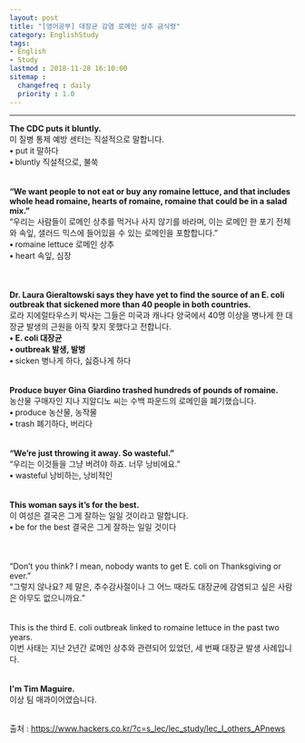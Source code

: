```yaml
---
layout: post
title: "[영어공부] 대장균 감염 로메인 상추 금식령"
category: EnglishStudy
tags:
- English
- Study
lastmod : 2018-11-28 16:10:00
sitemap :
  changefreq : daily
  priority : 1.0
---
```


***

<!--미리보기-->
<span class="style1"><strong>The  CDC puts it bluntly.<br>
</strong></span><span class="style12">미 질병 통제  예방 센터는 직설적으로 말합니다.</span><br>
<span class="style15"><strong class="style15">•</strong> put it  말하다<br>
<strong class="style15">• </strong>bluntly  직설적으로, 불쑥 </span><br>
<span class="style1"><strong><br></strong></span><br><span class="style1"><strong>“We  want people to not eat or buy any romaine lettuce, and that includes whole head  romaine, hearts of romaine, romaine that could be in a salad mix.”<br>
  </strong></span><span class="style12">“우리는 사람들이 로메인 상추를 먹거나 사지 않기를 바라며, 이는  로메인 한 포기 전체와 속잎, 샐러드 믹스에 들어있을 수 있는 로메인을 포함합니다.”</span><span class="style9"><br>
  </span><span class="style15"><strong class="style15">• </strong>romaine  lettuce 로메인 상추<br>
  <strong class="style15">•</strong> heart 속잎, 심장<br>
</span><br>
<span class="style1"><strong><br></strong></span><br><span class="style1"><strong>Dr.  Laura Gieraltowski says they have yet to find the source of an E. coli outbreak  that sickened more than 40 people in both countries.<br>
  </strong></span><span class="style12">로라 지에럴타우스키  박사는 그들은 미국과 캐나다 양국에서 40명 이상을 병나게 한 대장균 발생의 근원을 아직 찾지 못했다고  전합니다.</span><span class="style15"><br>
  <strong class="style15"><strong class="style15">• </strong>E.  coli 대장균<br>
  <strong class="style15">•</strong> outbreak  발생, 발병</strong></span><span class="style15"><br>
  <strong class="style15">• </strong>sicken  병나게 하다, 싫증나게  하다</span><br>
<span class="style1"><strong><br></strong></span><br><span class="style1"><strong>Produce  buyer Gina Giardino trashed hundreds of pounds of romaine.<br>
  </strong></span><span class="style12">농산물 구매자인  지나 지알디노 씨는 수백 파운드의 로메인을 폐기했습니다.</span><span class="style9"><br>
  </span><span class="style15"><strong class="style15">• </strong>produce  농산물, 농작물</span><br>
  <span class="style15"><strong class="style15">•</strong> trash 폐기하다, 버리다</span><br>
<span class="style1"><strong><br></strong></span><br><span class="style1"><strong>“We’re  just throwing it away. So wasteful.”<br>
  </strong></span><span class="style12">“우리는 이것들을 그냥 버려야  하죠. 너무 낭비에요.”</span><span class="style9"><br>
</span><span class="style15"><strong class="style15">•</strong> wasteful  낭비하는, 낭비적인</span><br>
<span class="style1"><strong><br></strong></span><br><span class="style1"><strong>This  woman says it’s for the best.<br>
  </strong></span><span class="style12">이 여성은 결국은  그게 잘하는 일일 것이라고 말합니다.</span><span class="style9"><br>
</span>  <span class="style15"><strong class="style15">• </strong>be for  the best 결국은 그게  잘하는 일일 것이다<br>
  </span><br>
<span class="style17"><br></span><br><span class="style17">“Don’t  you think? I mean, nobody wants to get E. coli on Thanksgiving or ever.”</span><br>
  <span class="style12">“그렇지 않나요? 제  말은, 추수감사절이나 그 어느 때라도 대장균에 감염되고 싶은 사람은 아무도 없으니까요.”</span><br>
<span class="style17"><br></span><br><span class="style17">This is the  third E. coli outbreak linked to romaine lettuce in the past two years.</span><br>
  <span class="style12">이번  사태는 지난 2년간 로메인 상추와 관련되어 있었던, 세 번째  대장균 발생 사례입니다. </span><br>
<span class="style1"><strong><br></strong></span><br><span class="style1"><strong>I'm  Tim Maguire.<br>
  </strong></span><span class="style12">이상 팀 매과이어였습니다.</span><span class="style9"><br>
</span><br>

출처 : https://www.hackers.co.kr/?c=s_lec/lec_study/lec_I_others_APnews
